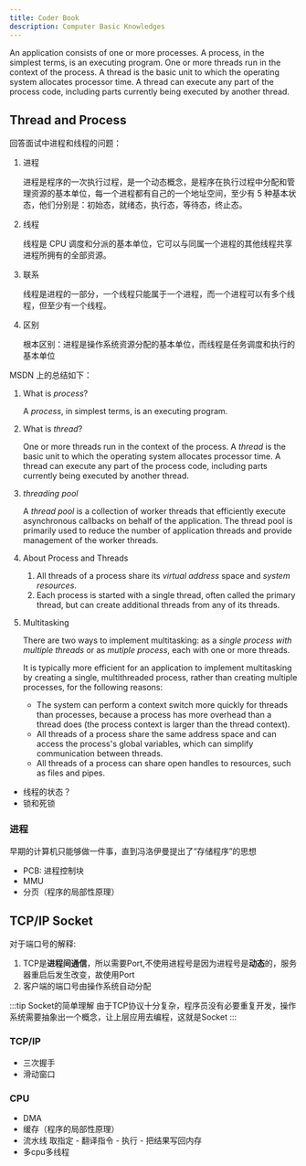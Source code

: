 ```yaml
---
title: Coder Book
description: Computer Basic Knowledges
---
```


An application consists of one or more processes. A process, in the simplest terms, is an executing program. One or more threads run in the context of the process. A thread is the basic unit to which the operating system allocates processor time. A thread can execute any part of the process code, including parts currently being executed by another thread.
<!-- more -->

## Thread and Process

回答面试中进程和线程的问题：

1. 进程

    进程是程序的一次执行过程，是一个动态概念，是程序在执行过程中分配和管理资源的基本单位，每一个进程都有自己的一个地址空间，至少有 5 种基本状态，他们分别是：初始态，就绪态，执行态，等待态，终止态。

2. 线程

    线程是 CPU 调度和分派的基本单位，它可以与同属一个进程的其他线程共享进程所拥有的全部资源。

3. 联系

    线程是进程的一部分，一个线程只能属于一个进程，而一个进程可以有多个线程，但至少有一个线程。

4. 区别

    根本区别：进程是操作系统资源分配的基本单位，而线程是任务调度和执行的基本单位

MSDN 上的总结如下：

1. What is *process*?

    A *process*, in simplest terms, is an executing program.

2. What is *thread*?

    One or more threads run in the context of the process. A *thread* is the basic unit to which the operating system allocates processor time. A thread can execute any part of the process code, including parts currently being executed by another thread.

3. *threading pool*

    A *thread pool* is a collection of worker threads that efficiently execute asynchronous callbacks on behalf of the application. The thread pool is primarily used to reduce the number of application threads and provide management of the worker threads.

4. About Process and Threads

    1. All threads of a process share its *virtual address* space and *system resources*.
    2. Each process is started with a single thread, often called the primary thread, but can create additional threads from any of its threads.

5. Multitasking

    There are two ways to implement multitasking: as a *single process with multiple threads* or as *mutiple process*, each with one or more threads.

    It is typically more efficient for an application to implement multitasking by creating a single, multithreaded process, rather than creating multiple processes, for the following reasons:
    - The system can perform a context switch more quickly for threads than processes, because a process has more overhead than a thread does (the process context is larger than the thread context).
    - All threads of a process share the same address space and can access the process's global variables, which can simplify communication between threads.
    - All threads of a process can share open handles to resources, such as files and pipes.

- 线程的状态？
- 锁和死锁

### 进程

早期的计算机只能够做一件事，直到冯洛伊曼提出了“存储程序”的思想

- PCB: 进程控制块
- MMU
- 分页（程序的局部性原理）

## TCP/IP Socket

对于端口号的解释:

1. TCP是**进程间通信**，所以需要Port,不使用进程号是因为进程号是**动态**的，服务器重启后发生改变，故使用Port
2. 客户端的端口号由操作系统自动分配

:::tip Socket的简单理解
由于TCP协议十分复杂，程序员没有必要重复开发，操作系统需要抽象出一个概念，让上层应用去编程，这就是Socket
:::

### TCP/IP

- 三次握手
- 滑动窗口

### CPU

- DMA
- 缓存（程序的局部性原理）
- 流水线
  取指定 - 翻译指令 - 执行 - 把结果写回内存
- 多cpu多线程
